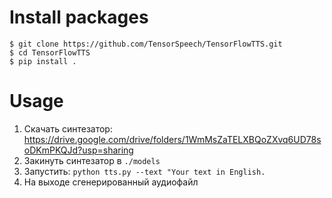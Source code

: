 # Install packages
```
$ git clone https://github.com/TensorSpeech/TensorFlowTTS.git  
$ cd TensorFlowTTS  
$ pip install .
```
# Usage
1. Скачать синтезатор: https://drive.google.com/drive/folders/1WmMsZaTELXBQoZXvq6UD78soDKmPKQJd?usp=sharing
2. Закинуть синтезатор в `./models`
3. Запустить: `python tts.py --text "Your text in English.`
4. На выходе сгенерированный аудиофайл
